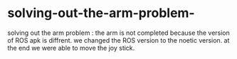 # solving-out-the-arm-problem-
solving out the arm problem :
the arm is not completed because the version of ROS apk is diffrent.
we changed the ROS version to the noetic version. 
at the end we were able to move the joy stick.

